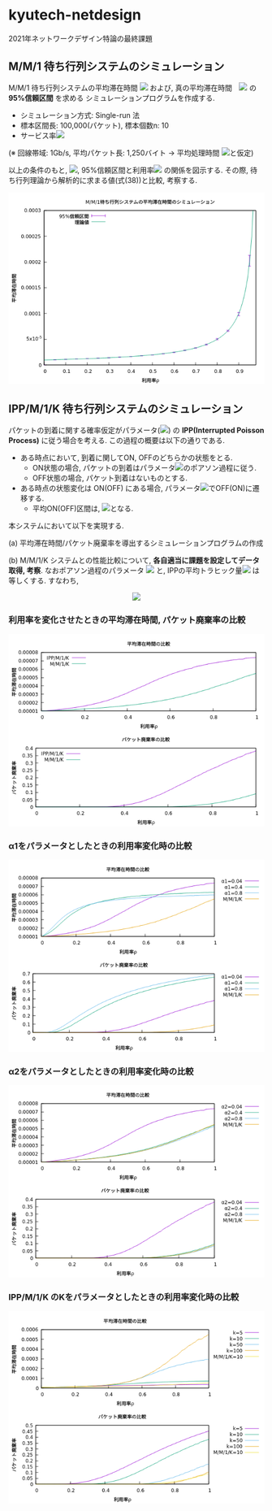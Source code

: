 # kyutech-netdesign
2021年ネットワークデザイン特論の最終課題


## M/M/1 待ち行列システムのシミュレーション
M/M/1 待ち行列システムの平均滞在時間 <img src="https://latex.codecogs.com/gif.latex?\bar{w}(n)" /> および,
真の平均滞在時間　<img src="https://latex.codecogs.com/gif.latex?\hat{w}" /> の **95\%信頼区間** を求める
シミュレーションプログラムを作成する.

- シミュレーション方式: Single-run 法
- 標本区間長: 100,000(パケット), 標本個数n: 10
- サービス率<img src="https://latex.codecogs.com/gif.latex?\mu=100,000" />


(※ 回線帯域: 1Gb/s, 平均パケット長: 1,250バイト → 平均処理時間 <img src="https://latex.codecogs.com/gif.latex?1/\mu=10us" />と仮定)

以上の条件のもと, <img src="https://latex.codecogs.com/gif.latex?\bar{w}(n)" />, 95\%信頼区間と利用率<img src="https://latex.codecogs.com/gif.latex?\rho" />
の関係を図示する.
その際, 待ち行列理論から解析的に求まる値(式(38))と比較, 考察する.
<p align="center">
  <img src="img/sample1.png">
</p>

## IPP/M/1/K 待ち行列システムのシミュレーション
パケットの到着に関する確率仮定がパラメータ(<img src="https://latex.codecogs.com/gif.latex?\lambda_{ON},\alpha_1,\alpha_2" />)
の **IPP(Interrupted Poisson Process)** に従う場合を考える. この過程の概要は以下の通りである.

- ある時点において, 到着に関してON, OFFのどちらかの状態をとる.
  - ON状態の場合, パケットの到着はパラメータ<img src="https://latex.codecogs.com/gif.latex?\lambda_{ON}" />のポアソン過程に従う.
  - OFF状態の場合, パケット到着はないものとする.
- ある時点の状態変化は ON(OFF) にある場合, パラメータ<img src="https://latex.codecogs.com/gif.latex?\alpha_1(\alpha_2)" />でOFF(ON)に遷移する.
  - 平均ON(OFF)区間は, <img src="https://latex.codecogs.com/gif.latex?1/\alpha_1(1/\alpha_2)" />となる.
 
本システムにおいて以下を実現する.

(a) 平均滞在時間/パケット廃棄率を導出するシミュレーションプログラムの作成

(b) M/M/1/K システムとの性能比較について, **各自適当に課題を設定してデータ取得, 考察**. なおポアソン過程のパラメータ
<img src="https://latex.codecogs.com/gif.latex?\lambda" /> と, IPPの平均トラヒック量<img src="https://latex.codecogs.com/gif.latex?\bar{\lambda}" />
は等しくする. すなわち,
<p align="center">
  <img  src="https://latex.codecogs.com/gif.latex?\lambda=\bar{\lambda}=\lambda_{ON}\times\frac{1/\alpha_1}{1/\alpha_1+1/\alpha_2}=\frac{\lambda_{ON}\alpha_2}{\alpha_1+\alpha_2}" />
</p>

### 利用率を変化させたときの平均滞在時間, パケット廃棄率の比較
<p align="center">
  <img src="img/sample2.png">
</p>

### α1をパラメータとしたときの利用率変化時の比較
<p align="center">
  <img src="img/sample3.png">
</p>

### α2をパラメータとしたときの利用率変化時の比較
<p align="center">
  <img src="img/sample4.png">
</p>

### IPP/M/1/K のKをパラメータとしたときの利用率変化時の比較
<p align="center">
  <img src="img/sample5.png">
</p>

